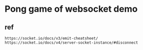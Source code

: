 # Pong game of websocket demo

## ref
    https://socket.io/docs/v3/emit-cheatsheet/
    https://socket.io/docs/v4/server-socket-instance/#disconnect
    